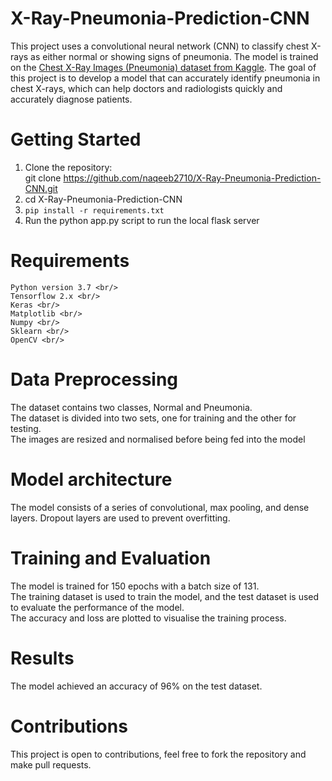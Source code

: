 # X-Ray-Pneumonia-Prediction-CNN
This project uses a convolutional neural network (CNN) to classify chest X-rays as either normal or showing signs of pneumonia. The model is trained on the [Chest X-Ray Images (Pneumonia) dataset from Kaggle](https://www.kaggle.com/datasets/paultimothymooney/chest-xray-pneumonia). The goal of this project is to develop a model that can accurately identify pneumonia in chest X-rays, which can help doctors and radiologists quickly and accurately diagnose patients.

# Getting Started
1. Clone the repository: <br/>
git clone https://github.com/naqeeb2710/X-Ray-Pneumonia-Prediction-CNN.git
2. cd X-Ray-Pneumonia-Prediction-CNN
3. ``pip install -r requirements.txt``
4. Run the python app.py script to run the local flask server

# Requirements
````
Python version 3.7 <br/>
Tensorflow 2.x <br/>
Keras <br/>
Matplotlib <br/>
Numpy <br/>
Sklearn <br/>
OpenCV <br/>
````

# Data Preprocessing
The dataset contains two classes, Normal and Pneumonia. <br/>
The dataset is divided into two sets, one for training and the other for testing. <br/>
The images are resized and normalised before being fed into the model <br/>

# Model architecture
The model consists of a series of convolutional, max pooling, and dense layers. Dropout layers are used to prevent overfitting.

# Training and Evaluation
The model is trained for 150 epochs with a batch size of 131. <br/>
The training dataset is used to train the model, and the test dataset is used to evaluate the performance of the model. <br/>
The accuracy and loss are plotted to visualise the training process. <br/>

# Results
The model achieved an accuracy of 96% on the test dataset.

# Contributions
This project is open to contributions, feel free to fork the repository and make pull requests.




